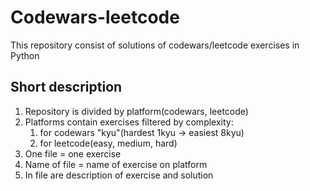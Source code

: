 # Codewars-leetcode
This repository consist of solutions of codewars/leetcode exercises in Python

## Short description

1) Repository is divided by platform(codewars, leetcode) 
2) Platforms contain exercises filtered by complexity:
   1) for codewars "kyu"(hardest 1kyu -> easiest 8kyu)
   2) for leetcode(easy, medium, hard)
3) One file = one exercise
4) Name of file = name of exercise on platform
5) In file are description of exercise and solution